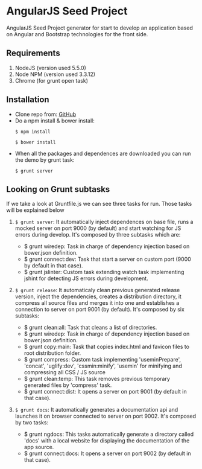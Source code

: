# AngularJS Seed Project
AngularJS Seed Project generator for start to develop an application based on Angular and Bootstrap technologies for the front side.

## Requirements
1. NodeJS (version used 5.5.0)
2. Node NPM (version used 3.3.12)
3. Chrome (for grunt open task)

## Installation
- Clone repo from: [GitHub](https://github.com/TwisterMW/angular-fc-seedproject.git)
- Do a npm install & bower install:
	```
	$ npm install

	$ bower install
	```
- When all the packages and dependences are downloaded you can run the demo by grunt task:
	```
	$ grunt server
	```

## Looking on Grunt subtasks
If we take a look at Gruntfile.js we can see three tasks for run. Those tasks will be explained below

1. ```$ grunt server```:
	It automatically inject dependences on base file, runs a mocked server on port 9000 (by default) and start watching for JS errors during develop. It's composed by three subtasks which are:

	- $ grunt wiredep: Task in charge of dependency injection based on bower.json definition.
	- $ grunt connect:dev: Task that start a server on custom port (9000 by default in that case).
	- $ grunt jslinter: Custom task extending watch task implementing jshint for detecting JS errors during development.

2. ```$ grunt release```:
	It automaticaly clean previous generated release version, inject the dependencies, creates a distribution directory, it compress all source files and merges it into one and establishes a connection to server on port 9001 (by default). It's composed by six subtasks:

	- $ grunt clean:all: Task that cleans a list of directories.
	- $ grunt wiredep: Task in charge of dependency injection based on bower.json definition.
	- $ grunt copy:main: Task that copies index.html and favicon files to root distribution folder.
	- $ grunt compress: Custom task implementing 'useminPrepare', 'concat', 'uglify:dev', 'cssmin:minify', 'usemin' for minifying and 	compressing all CSS / JS source
	- $ grunt clean:temp: This task removes previous temporary generated files by 'compress' task.
	- $ grunt connect:dist: It opens a server on port 9001 (by default in that case).

3. ```$ grunt docs```:
	It automatically generates a documentation api and launches it on browser connected to server on port 9002. It's composed by two tasks:

	- $ grunt ngdocs: This tasks automatically generate a directory called 'docs' with a local website for displaying the documentation of the app source.
	- $ grunt connect:docs: It opens a server on port 9002 (by default in that case).